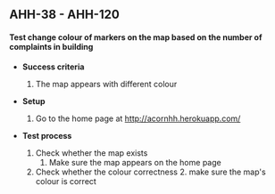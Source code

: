 ## AHH-38 - AHH-120
#### Test change colour of markers on the map based on the number of complaints in building

* **Success criteria**
	1. The map appears with different colour

* **Setup**
	1. Go to the home page at http://acornhh.herokuapp.com/

* **Test process**
	1. Check whether the map exists
		1. Make sure the map appears on the home page
	2. Check whether the colour correctness
		2. make sure the map's colour is correct

